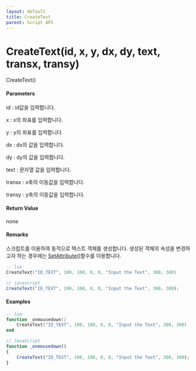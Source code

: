 ```yaml
---
layout: default
title: CreateText
parent: Script API
---
```

# CreateText\(id, x, y, dx, dy, text, transx, transy\)

CreateText\(\)

#### Parameters

id : id값을 입력합니다.

x : x의 좌표를 입력합니다.

y : y의 좌표를 입력합니다.

dx : dx의 값을 입력합니다.

dy : dy의 값을 입력합니다.

text : 문자열 값을 입력합니다.

transx : x축의 이동값을 입력합니다.

transy : y축의 이동값을 입력합니다.

#### Return Value

none

#### Remarks

스크립트를 이용하여 동적으로 텍스트 객체를 생성합니다. 생성된 객체의 속성을 변경하고자 하는 경우에는 [SetAttribute\(\)](enusscriptapi_setattribute.md)함수를 이용합니다.

```lua
-- lua
CreateText("ID_TEXT", 100, 100, 0, 0, "Input the Text", 300, 300)
```

```js
// javascript
CreateText("ID_TEXT", 100, 100, 0, 0, "Input the Text", 300, 300);
```

#### 

#### Examples

```lua
-- lua
function _onmousedown()
    CreateText("ID_TEXT", 100, 100, 0, 0, "Input the Text", 300, 300)
end
```

```js
// JavaScript
function _onmousedown()
{    
    CreateText("ID_TEXT", 100, 100, 0, 0, "Input the Text", 300, 300);
}
```



